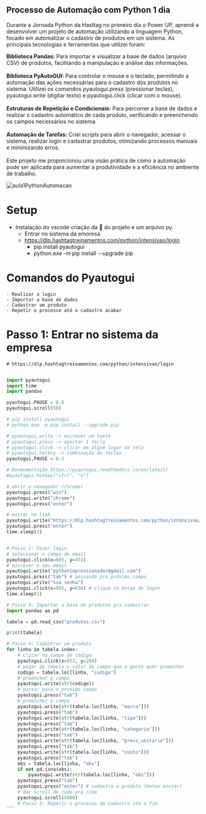 ## Processo de Automação com Python 1 dia

Durante a Jornada Python da Hasttag no primeiro dia o Power UP, aprendi a desenvolver um projeto de automação utilizando a linguagem Python, focado em automatizar o cadastro de produtos em um sistema. As principais tecnologias e ferramentas que utilizei foram:

<strong>Biblioteca Pandas:</strong> Para importar e visualizar a base de dados (arquivo CSV) de produtos, facilitando a manipulação e análise das informações.<br><br>
<strong>Biblioteca PyAutoGUI:</strong> Para controlar o mouse e o teclado, permitindo a automação das ações necessárias para o cadastro dos produtos no sistema. Utilizei os comandos pyautogui.press (pressionar teclas), pyautogui.write (digitar texto) e pyautogui.click (clicar com o mouse).<br><br>
<strong>Estruturas de Repetição e Condicionais:</strong> Para percorrer a base de dados e realizar o cadastro automático de cada produto, verificando e preenchendo os campos necessários no sistema.<br><br>
<strong>Automação de Tarefas:</strong> Criei scripts para abrir o navegador, acessar o sistema, realizar login e cadastrar produtos, otimizando processos manuais e minimizando erros.<br><br>
Este projeto me proporcionou uma visão prática de como a automação pode ser aplicada para aumentar a produtividade e a eficiência no ambiente de trabalho.

![aula1PythonAutomacao](https://github.com/DevanaSena/ProjPy01/assets/145565646/efa4bc18-c087-4d13-8b86-8c5d9ec8aef7)


# Setup
  - Instalação do vscode criação da 📂 do projeto e um arquivo py.
	- Entrar no sistema da emoresa 
	- https://dlp.hashtagtreinamentos.com/python/intensivao/login
		- pip install pyautogui
		- python.exe -m pip install --upgrade pip

# Comandos do Pyautogui

	- Realizar o login
	- Importar a base de dados 
	- Cadastrar um produto
	- Repetir o processo até o cadastro acabar

# Passo 1: Entrar no sistema da empresa 
    # https://dlp.hashtagtreinamentos.com/python/intensivao/login

```python

import pyautogui
import time
import pandas

pyautogui.PAUSE = 0.6
pyautogui.scroll(50)

# pip install pyautogui
# python.exe -m pip install --upgrade pip

# pyautogui.write -> escrever um texto
# pyautogui.press -> apertar 1 tecla
# pyautogui.click -> clicar em algum lugar da tela
# pyautogui.hotkey -> combinação de teclas
pyautogui.PAUSE = 0.3

# Docmumentação https://pyautogui.readthedocs.io/en/latest/
#pyautogui.hotkey("ctrl", "v")

# abrir o navegador (chrome)
pyautogui.press("win")
pyautogui.write("chrome")
pyautogui.press("enter")

# entrar no link 
pyautogui.write("https://dlp.hashtagtreinamentos.com/python/intensivao/login")
pyautogui.press("enter")
time.sleep(3)


# Passo 2: Fazer login
# selecionar o campo de email
pyautogui.click(x=685, y=451)
# escrever o seu email
pyautogui.write("pythonimpressionador@gmail.com")
pyautogui.press("tab") # passando pro próximo campo
pyautogui.write("sua senha")
pyautogui.click(x=955, y=638) # clique no botao de login
time.sleep(3)

# Passo 3: Importar a base de produtos pra cadastrar
import pandas as pd

tabela = pd.read_csv("produtos.csv")

print(tabela)

# Passo 4: Cadastrar um produto
for linha in tabela.index:
    # clicar no campo de código
    pyautogui.click(x=653, y=294)
    # pegar da tabela o valor do campo que a gente quer preencher
    codigo = tabela.loc[linha, "codigo"]
    # preencher o campo
    pyautogui.write(str(codigo))
    # passar para o proximo campo
    pyautogui.press("tab")
    # preencher o campo
    pyautogui.write(str(tabela.loc[linha, "marca"]))
    pyautogui.press("tab")
    pyautogui.write(str(tabela.loc[linha, "tipo"]))
    pyautogui.press("tab")
    pyautogui.write(str(tabela.loc[linha, "categoria"]))
    pyautogui.press("tab")
    pyautogui.write(str(tabela.loc[linha, "preco_unitario"]))
    pyautogui.press("tab")
    pyautogui.write(str(tabela.loc[linha, "custo"]))
    pyautogui.press("tab")
    obs = tabela.loc[linha, "obs"]
    if not pd.isna(obs):
        pyautogui.write(str(tabela.loc[linha, "obs"]))
    pyautogui.press("tab")
    pyautogui.press("enter") # cadastra o produto (botao enviar)
    # dar scroll de tudo pra cima
    pyautogui.scroll(5000)
    # Passo 5: Repetir o processo de cadastro até o fim 
´´´



